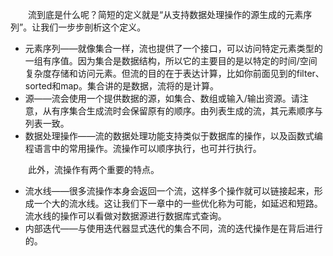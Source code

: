 &emsp;&emsp;流到底是什么呢？简短的定义就是“从支持数据处理操作的源生成的元素序列”。让我们一步步剖析这个定义。

- 元素序列——就像集合一样，流也提供了一个接口，可以访问特定元素类型的一组有序值。因为集合是数据结构，所以它的主要目的是以特定的时间/空间复杂度存储和访问元素。但流的目的在于表达计算，比如你前面见到的filter、sorted和map。集合讲的是数据，流将的是计算。
- 源——流会使用一个提供数据的源，如集合、数组或输入/输出资源。请注意，从有序集合生成流时会保留原有的顺序。由列表生成的流，其元素顺序与列表一致。
- 数据处理操作——流的数据处理功能支持类似于数据库的操作，以及函数式编程语言中的常用操作。流操作可以顺序执行，也可并行执行。

&emsp;&emsp;此外，流操作有两个重要的特点。

- 流水线——很多流操作本身会返回一个流，这样多个操作就可以链接起来，形成一个大的流水线。这让我们下一章中的一些优化称为可能，如延迟和短路。流水线的操作可以看做对数据源进行数据库式查询。
- 内部迭代——与使用迭代器显式迭代的集合不同，流的迭代操作是在背后进行的。